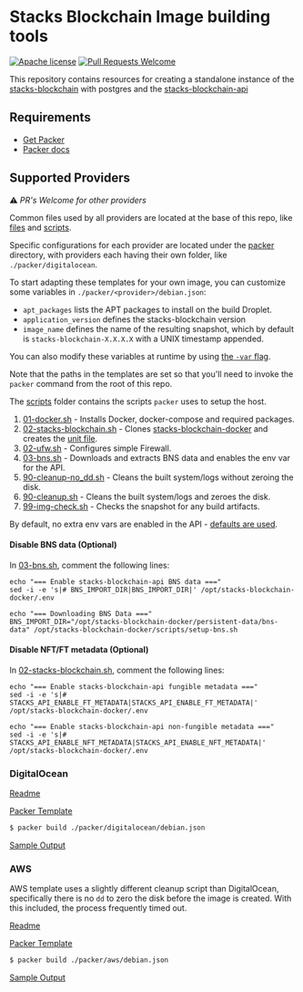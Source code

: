 # Stacks Blockchain Image building tools

[![Apache license](https://img.shields.io/badge/license-Apache%202.0-blue.svg)](LICENSE)
[![Pull Requests Welcome](https://img.shields.io/badge/PRs-welcome-brightgreen.svg?style=flat)](http://makeapullrequest.com)

This repository contains resources for creating a standalone instance of the [stacks-blockchain](https://github.com/stacks-network/stacks-blockchain) with postgres and the [stacks-blockchain-api](https://github.com/hirosystems/stacks-blockchain-api)

## Requirements

- [Get Packer](https://www.packer.io/downloads.html)
- [Packer docs](https://www.packer.io/docs/index.html)

## Supported Providers

⚠️ _PR's Welcome for other providers_

Common files used by all providers are located at the base of this repo, like [files](./files) and [scripts](./scripts).

Specific configurations for each provider are located under the [packer](./packer) directory, with providers each having their own folder, like `./packer/digitalocean`.

To start adapting these templates for your own image, you can customize some variables in `./packer/<provider>/debian.json`:

- `apt_packages` lists the APT packages to install on the build Droplet.
- `application_version` defines the stacks-blockchain version
- `image_name` defines the name of the resulting snapshot, which by default is `stacks-blockchain-X.X.X.X` with a UNIX timestamp appended.

You can also modify these variables at runtime by using [the `-var` flag](https://www.packer.io/docs/templates/legacy_json_templates/user-variables#setting-variables).

Note that the paths in the templates are set so that you'll need to invoke the `packer` command from the root of this repo.

The [scripts](./scripts) folder contains the scripts `packer` uses to setup the host.

1. [01-docker.sh](./scripts/01-docker.sh) - Installs Docker, docker-compose and required packages.
2. [02-stacks-blockchain.sh](./scripts/02-stacks-blockchain.sh) - Clones [stacks-blockchain-docker](https://github.com/stacks-network/stacks-blockchain-docker) and creates the [unit file](./files/etc/systemd/system/stacks.service).
3. [02-ufw.sh](./scripts/02-ufw.sh) - Configures simple Firewall.
4. [03-bns.sh](./scripts/03-bns.sh) - Downloads and extracts BNS data and enables the env var for the API.
5. [90-cleanup-no_dd.sh](./scripts/90-cleanup-no_dd.sh) - Cleans the built system/logs without zeroing the disk.
6. [90-cleanup.sh](./scripts/90-cleanup.sh) - Cleans the built system/logs and zeroes the disk.
7. [99-img-check.sh](./scripts/99-img-check.sh) - Checks the snapshot for any build artifacts.

By default, no extra env vars are enabled in the API - [defaults are used](https://github.com/stacks-network/stacks-blockchain-docker/blob/master/sample.env).

#### **Disable BNS data (Optional)**

In [03-bns.sh](./scripts/03-bns.sh), comment the following lines:

```
echo "=== Enable stacks-blockchain-api BNS data ==="
sed -i -e 's|# BNS_IMPORT_DIR|BNS_IMPORT_DIR|' /opt/stacks-blockchain-docker/.env

echo "=== Downloading BNS Data ==="
BNS_IMPORT_DIR="/opt/stacks-blockchain-docker/persistent-data/bns-data" /opt/stacks-blockchain-docker/scripts/setup-bns.sh

```

#### **Disable NFT/FT metadata (Optional)**

In [02-stacks-blockchain.sh](./scripts/02-stacks-blockchain.sh), comment the following lines:

```
echo "=== Enable stacks-blockchain-api fungible metadata ==="
sed -i -e 's|# STACKS_API_ENABLE_FT_METADATA|STACKS_API_ENABLE_FT_METADATA|' /opt/stacks-blockchain-docker/.env

echo "=== Enable stacks-blockchain-api non-fungible metadata ==="
sed -i -e 's|# STACKS_API_ENABLE_NFT_METADATA|STACKS_API_ENABLE_NFT_METADATA|' /opt/stacks-blockchain-docker/.env
```

### DigitalOcean

[Readme](./packer/digitalocean/Readme.md)

[Packer Template](./packer/digitalocean/debian.json)

```bash
$ packer build ./packer/digitalocean/debian.json
```

[Sample Output](./packer/digitalocean/Readme.md#sample-output)

### AWS

AWS template uses a slightly different cleanup script than DigitalOcean, specifically there is no `dd` to zero the disk before the image is created. With this included, the process frequently timed out.

[Readme](./packer/aws/Readme.md)

[Packer Template](./packer/aws/debian.json)

```bash
$ packer build ./packer/aws/debian.json
```

[Sample Output](./packer/aws/Readme.md#sample-output)
